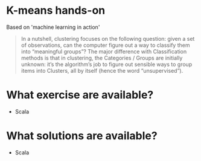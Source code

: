 K-means hands-on
=========================

Based on 'machine learning in action'

> In a nutshell, clustering focuses on the following question: given a set of observations,
> can the computer figure out a way to classify them into “meaningful groups”? The major
> difference with Classification methods is that in clustering, the Categories / Groups are
> initially unknown: it’s the algorithm’s job to figure out sensible ways to group items into
> Clusters, all by itself (hence the word “unsupervised”).

# What exercise are available?

* Scala

# What solutions are available?

* Scala
